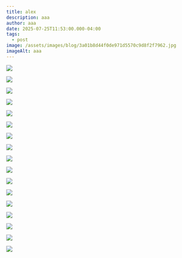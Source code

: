 ```yaml
---
title: alex
description: aaa
author: aaa
date: 2025-07-25T11:53:00.000-04:00
tags:
  - post
image: /assets/images/blog/3a01b8d44f0de971d5570c9d8f2f7962.jpg
imageAlt: aaa
---
```

![](/assets/images/blog/8e7940d945070400031d98f809da0969.jpg)

![](/assets/images/blog/anders-oinonen17.jpg)

![](/assets/images/blog/anders-oinonen19.jpg)

![](/assets/images/blog/anders-oinonen20.jpg)

![](/assets/images/blog/anders-oinonen21.jpg)

![](/assets/images/blog/anders-oinonen26.jpg)

![](/assets/images/blog/anders-oinonen-untitled.jpg)

![](/assets/images/blog/anders-oinonen-untitled-4.jpg)

![](/assets/images/blog/anders-oinonen-untitled-7.jpg)

![](/assets/images/blog/cc_anders_oinonen_hubbu-1024x854.jpg)

![](/assets/images/blog/cc_anders_oinonen_untitled_1-1024x768.jpg)

![](/assets/images/blog/cc_anders_oinonen_untitledglasses.jpg)

![](/assets/images/blog/ff.webp)

![](/assets/images/blog/tumblr_5b43b5d575b15e22f59c979b3b9300b4_2fc448c9_1280.jpg)

![](/assets/images/blog/tumblr_0895f4f827004bdb825ae32d789eb98b_ba67fd2a_1280.jpg)

![](/assets/images/blog/tumblr_8600b134c170d8755dcabb0747a44ff8_78c731f7_2048.jpg)

![](/assets/images/blog/tumblr_b9eae8f8df82f0778c3149cb92bea131_b25c2751_1280.jpg)
